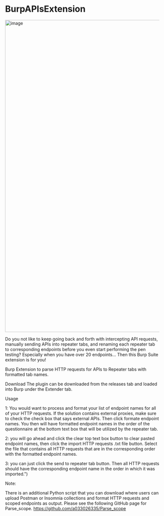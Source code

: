# BurpAPIsExtension

<img width="1020" alt="image" src="https://github.com/a033026335/BurpAPIsExtension/assets/35503874/4af7d2b9-9fe4-459b-82ef-ba1f568cfb52">

Do you not like to keep going back and forth with intercepting API requests, manually sending APIs into repeater tabs, and renaming each repeater tab to corresponding endpoints before you even start performing the pen testing? Especially when you have over 20 endpoints... Then this Burp Suite extension is for you! 

Burp Extension to parse HTTP requests for APIs to Repeater tabs with formatted tab names.

Download
The plugin can be downloaded from the releases tab and loaded into Burp under the Extender tab.

Usage

1: You would want to process and format your list of endpoint names for all of your HTTP requests.
If the solution contains external proxies, make sure to check the check box that says external APIs. Then click formate endpoint names.
You then will have formatted endpoint names in the order of the questionnaire at the bottom text box that will be utilized by the repeater tab.

2: you will go ahead and click the clear top text box button to clear pasted endpoint names, then click the import HTTP requests .txt file button.
Select the file that contains all HTTP requests that are in the corresponding order with the formatted endpoint names.

3: you can just click the send to repeater tab button. Then all HTTP requests should have the corresponding endpoint name in the order in which it was imported.")

Note:

There is an additional Python script that you can download where users can upload Postman or Insomnia collections and format HTTP requests and scoped endpoints as output. Please see the following GitHub page for Parse_scope. https://github.com/a033026335/Parse_scope
